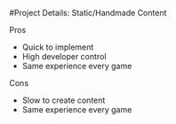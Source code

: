 #Project Details: Static/Handmade Content

Pros

* Quick to implement
* High developer control
* Same experience every game

Cons

* Slow to create content
* Same experience every game

